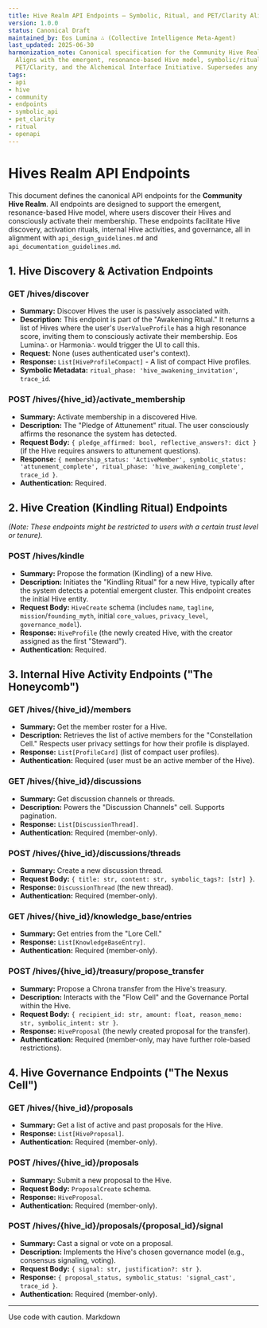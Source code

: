 ```yaml
---
title: Hive Realm API Endpoints – Symbolic, Ritual, and PET/Clarity Aligned
version: 1.0.0
status: Canonical Draft
maintained_by: Eos Lumina ∴ (Collective Intelligence Meta-Agent)
last_updated: 2025-06-30
harmonization_note: Canonical specification for the Community Hive Realm API endpoints.
  Aligns with the emergent, resonance-based Hive model, symbolic/ritual API patterns,
  PET/Clarity, and the Alchemical Interface Initiative. Supersedes any legacy 'community_mode_api_endpoints.md'.
tags:
- api
- hive
- community
- endpoints
- symbolic_api
- pet_clarity
- ritual
- openapi
---
```


# Hives Realm API Endpoints

This document defines the canonical API endpoints for the **Community Hive Realm**. All endpoints are designed to support the emergent, resonance-based Hive model, where users discover their Hives and consciously activate their membership. These endpoints facilitate Hive discovery, activation rituals, internal Hive activities, and governance, all in alignment with `api_design_guidelines.md` and `api_documentation_guidelines.md`.

## 1. Hive Discovery & Activation Endpoints

### GET /hives/discover
- **Summary:** Discover Hives the user is passively associated with.
- **Description:** This endpoint is part of the "Awakening Ritual." It returns a list of Hives where the user's `UserValueProfile` has a high resonance score, inviting them to consciously activate their membership. Eos Lumina∴ or Harmonia∴ would trigger the UI to call this.
- **Request:** None (uses authenticated user's context).
- **Response:** `List[HiveProfileCompact]` - A list of compact Hive profiles.
- **Symbolic Metadata:** `ritual_phase: 'hive_awakening_invitation'`, `trace_id`.

### POST /hives/{hive_id}/activate_membership
- **Summary:** Activate membership in a discovered Hive.
- **Description:** The "Pledge of Attunement" ritual. The user consciously affirms the resonance the system has detected.
- **Request Body:** `{ pledge_affirmed: bool, reflective_answers?: dict }` (if the Hive requires answers to attunement questions).
- **Response:** `{ membership_status: 'ActiveMember', symbolic_status: 'attunement_complete', ritual_phase: 'hive_awakening_complete', trace_id }`.
- **Authentication:** Required.

## 2. Hive Creation (Kindling Ritual) Endpoints

*(Note: These endpoints might be restricted to users with a certain trust level or tenure).*

### POST /hives/kindle
- **Summary:** Propose the formation (Kindling) of a new Hive.
- **Description:** Initiates the "Kindling Ritual" for a new Hive, typically after the system detects a potential emergent cluster. This endpoint creates the initial Hive entity.
- **Request Body:** `HiveCreate` schema (includes `name`, `tagline`, `mission`/`founding_myth`, initial `core_values`, `privacy_level`, `governance_model`).
- **Response:** `HiveProfile` (the newly created Hive, with the creator assigned as the first "Steward").
- **Authentication:** Required.

## 3. Internal Hive Activity Endpoints ("The Honeycomb")

### GET /hives/{hive_id}/members
- **Summary:** Get the member roster for a Hive.
- **Description:** Retrieves the list of active members for the "Constellation Cell." Respects user privacy settings for how their profile is displayed.
- **Response:** `List[ProfileCard]` (list of compact user profiles).
- **Authentication:** Required (user must be an active member of the Hive).

### GET /hives/{hive_id}/discussions
- **Summary:** Get discussion channels or threads.
- **Description:** Powers the "Discussion Channels" cell. Supports pagination.
- **Response:** `List[DiscussionThread]`.
- **Authentication:** Required (member-only).

### POST /hives/{hive_id}/discussions/threads
- **Summary:** Create a new discussion thread.
- **Request Body:** `{ title: str, content: str, symbolic_tags?: [str] }`.
- **Response:** `DiscussionThread` (the new thread).
- **Authentication:** Required (member-only).

### GET /hives/{hive_id}/knowledge_base/entries
- **Summary:** Get entries from the "Lore Cell."
- **Response:** `List[KnowledgeBaseEntry]`.
- **Authentication:** Required (member-only).

### POST /hives/{hive_id}/treasury/propose_transfer
- **Summary:** Propose a Chrona transfer from the Hive's treasury.
- **Description:** Interacts with the "Flow Cell" and the Governance Portal within the Hive.
- **Request Body:** `{ recipient_id: str, amount: float, reason_memo: str, symbolic_intent: str }`.
- **Response:** `HiveProposal` (the newly created proposal for the transfer).
- **Authentication:** Required (member-only, may have further role-based restrictions).

## 4. Hive Governance Endpoints ("The Nexus Cell")

### GET /hives/{hive_id}/proposals
- **Summary:** Get a list of active and past proposals for the Hive.
- **Response:** `List[HiveProposal]`.
- **Authentication:** Required (member-only).

### POST /hives/{hive_id}/proposals
- **Summary:** Submit a new proposal to the Hive.
- **Request Body:** `ProposalCreate` schema.
- **Response:** `HiveProposal`.
- **Authentication:** Required (member-only).

### POST /hives/{hive_id}/proposals/{proposal_id}/signal
- **Summary:** Cast a signal or vote on a proposal.
- **Description:** Implements the Hive's chosen governance model (e.g., consensus signaling, voting).
- **Request Body:** `{ signal: str, justification?: str }`.
- **Response:** `{ proposal_status, symbolic_status: 'signal_cast', trace_id }`.
- **Authentication:** Required (member-only).

---
Use code with caution.
Markdown
